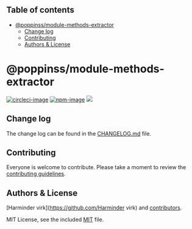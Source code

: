 <!-- START doctoc generated TOC please keep comment here to allow auto update -->
<!-- DON'T EDIT THIS SECTION, INSTEAD RE-RUN doctoc TO UPDATE -->
## Table of contents

- [@poppinss/module-methods-extractor](#poppinssmodule-methods-extractor)
  - [Change log](#change-log)
  - [Contributing](#contributing)
  - [Authors & License](#authors--license)

<!-- END doctoc generated TOC please keep comment here to allow auto update -->

# @poppinss/module-methods-extractor

[![circleci-image]][circleci-url]
[![npm-image]][npm-url]
![](https://img.shields.io/badge/Typescript-294E80.svg?style=for-the-badge&logo=typescript)

## Change log

The change log can be found in the [CHANGELOG.md](CHANGELOG.md) file.

## Contributing

Everyone is welcome to contribute. Please take a moment to review the [contributing guidelines](CONTRIBUTING.md).

## Authors & License
[Harminder virk](https://github.com/Harminder virk) and [contributors](https://github.com/poppinss/module-methods-extractor/graphs/contributors).

MIT License, see the included [MIT](LICENSE.md) file.

[circleci-image]: https://img.shields.io/circleci/project/github/poppinss/module-methods-extractor/master.svg?style=for-the-badge&logo=circleci
[circleci-url]: https://circleci.com/gh/poppinss/module-methods-extractor "circleci"

[npm-image]: https://img.shields.io/npm/v/@poppinss/module-methods-extractor.svg?style=for-the-badge&logo=npm
[npm-url]: https://npmjs.org/package/@poppinss/module-methods-extractor "npm"
